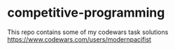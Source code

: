 # competitive-programming
This repo contains some of my codewars task solutions  
https://www.codewars.com/users/modernpacifist
